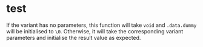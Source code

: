 # test

If the variant has no parameters, this function will take `void` and `.data.dummy` will be initialised to `\0`. Otherwise, it will take the corresponding variant parameters and initialise the result value as expected.
